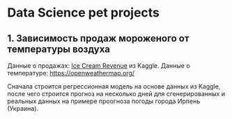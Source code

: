 # Data Science pet projects

## 1. Зависимость продаж мороженого от температуры воздуха

Данные о продажах: [Ice Cream Revenue](https://www.kaggle.com/vinicius150987/ice-cream-revenue) из Kaggle.
Данные о температуре: https://openweathermap.org/

Сначала строится регрессионная модель на основе данных из Kaggle, после чего строится прогноз на несколько дней для сгенерированных и реальных данных на примере проогноза погоды города Ирпень (Украина).